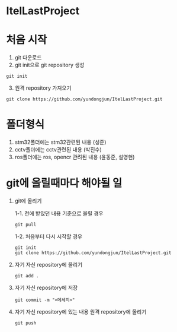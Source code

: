 # ItelLastProject

# 처음 시작

1. git 다운로드
2. git init으로 git repository 생성
```
git init
```
3.  원격 repository 가져오기
```
git clone https://github.com/yundongjun/ItelLastProject.git
```
# 폴더형식

1. stm32폴더에는 stm32관련된 내용 (성준)
2. cctv폴더에는 cctv관련된 내용 (박진수)
3. ros폴더에는 ros, opencr 관려된 내용 (윤동준, 설영현)

# git에 올릴때마다 해야될 일

1. git에 올리기

   1-1. 전에 받았던 내용 기준으로 올릴 경우
   ```
   git pull
   ```
   1-2. 처음부터 다시 시작할 경우
   ```
   git init
   git clone https://github.com/yundongjun/ItelLastProject.git
   ```
3. 자기 자신 repository에 올리기
   ```
   git add .
   ```
4. 자기 자신 repository에 저장
   ```
   git commit -m "<메세지>"
   ```
5. 자기 자신 repository에 있는 내용 원격 repository에 올리기
   ```
   git push
   ```
